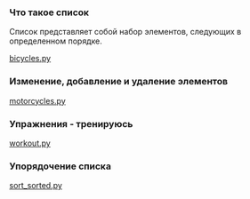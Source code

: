 ### Что такое список

Список представляет собой набор элементов, следующих в определенном порядке.

[bicycles.py](https://github.com/alekseypopkov/python_book/blob/main/Часть1-Основы/Списки/bicycles.py)

### Изменение, добавление и удаление элементов

[motorcycles.py](https://github.com/alekseypopkov/python_book/blob/main/Часть1-Основы/Списки/motorcycles.py)

### Упражнения - тренируюсь

[workout.py](https://github.com/alekseypopkov/python_book/blob/main/Часть1-Основы/Списки/workout.py)

### Упорядочение списка

[sort_sorted.py](https://github.com/alekseypopkov/python_book/blob/main/Часть1-Основы/Списки/sort_sorted.py)
